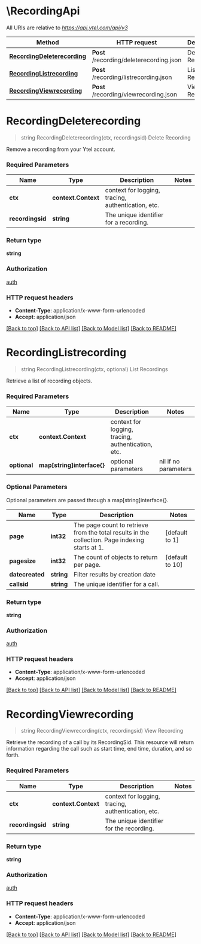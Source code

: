 # \RecordingApi

All URIs are relative to *https://api.ytel.com/api/v3*

Method | HTTP request | Description
------------- | ------------- | -------------
[**RecordingDeleterecording**](RecordingApi.md#RecordingDeleterecording) | **Post** /recording/deleterecording.json | Delete Recording
[**RecordingListrecording**](RecordingApi.md#RecordingListrecording) | **Post** /recording/listrecording.json | List Recordings
[**RecordingViewrecording**](RecordingApi.md#RecordingViewrecording) | **Post** /recording/viewrecording.json | View Recording


# **RecordingDeleterecording**
> string RecordingDeleterecording(ctx, recordingsid)
Delete Recording

Remove a recording from your Ytel account.

### Required Parameters

Name | Type | Description  | Notes
------------- | ------------- | ------------- | -------------
 **ctx** | **context.Context** | context for logging, tracing, authentication, etc.
  **recordingsid** | **string**| The unique identifier for a recording. | 

### Return type

**string**

### Authorization

[auth](../README.md#auth)

### HTTP request headers

 - **Content-Type**: application/x-www-form-urlencoded
 - **Accept**: application/json

[[Back to top]](#) [[Back to API list]](../README.md#documentation-for-api-endpoints) [[Back to Model list]](../README.md#documentation-for-models) [[Back to README]](../README.md)

# **RecordingListrecording**
> string RecordingListrecording(ctx, optional)
List Recordings

Retrieve a list of recording objects.

### Required Parameters

Name | Type | Description  | Notes
------------- | ------------- | ------------- | -------------
 **ctx** | **context.Context** | context for logging, tracing, authentication, etc.
 **optional** | **map[string]interface{}** | optional parameters | nil if no parameters

### Optional Parameters
Optional parameters are passed through a map[string]interface{}.

Name | Type | Description  | Notes
------------- | ------------- | ------------- | -------------
 **page** | **int32**| The page count to retrieve from the total results in the collection. Page indexing starts at 1. | [default to 1]
 **pagesize** | **int32**| The count of objects to return per page. | [default to 10]
 **datecreated** | **string**| Filter results by creation date | 
 **callsid** | **string**| The unique identifier for a call. | 

### Return type

**string**

### Authorization

[auth](../README.md#auth)

### HTTP request headers

 - **Content-Type**: application/x-www-form-urlencoded
 - **Accept**: application/json

[[Back to top]](#) [[Back to API list]](../README.md#documentation-for-api-endpoints) [[Back to Model list]](../README.md#documentation-for-models) [[Back to README]](../README.md)

# **RecordingViewrecording**
> string RecordingViewrecording(ctx, recordingsid)
View Recording

Retrieve the recording of a call by its RecordingSid. This resource will return information regarding the call such as start time, end time, duration, and so forth.

### Required Parameters

Name | Type | Description  | Notes
------------- | ------------- | ------------- | -------------
 **ctx** | **context.Context** | context for logging, tracing, authentication, etc.
  **recordingsid** | **string**| The unique identifier for the recording. | 

### Return type

**string**

### Authorization

[auth](../README.md#auth)

### HTTP request headers

 - **Content-Type**: application/x-www-form-urlencoded
 - **Accept**: application/json

[[Back to top]](#) [[Back to API list]](../README.md#documentation-for-api-endpoints) [[Back to Model list]](../README.md#documentation-for-models) [[Back to README]](../README.md)

